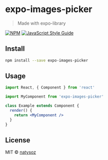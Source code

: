 # expo-images-picker

> Made with expo-library

[![NPM](https://img.shields.io/npm/v/expo-images-picker.svg)](https://www.npmjs.com/package/expo-images-picker) [![JavaScript Style Guide](https://img.shields.io/badge/code_style-standard-brightgreen.svg)](https://standardjs.com)

## Install

```bash
npm install --save expo-images-picker
```

## Usage

```jsx
import React, { Component } from 'react'

import MyComponent from 'expo-images-picker'

class Example extends Component {
  render() {
    return <MyComponent />
  }
}
```

## License

MIT © [natysoz](https://github.com/natysoz)